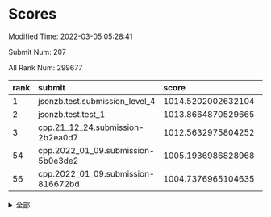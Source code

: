 # Scores

Modified Time: 2022-03-05 05:28:41

Submit Num: 207

All Rank Num: 299677

| rank |               submit               |       score        |       sigma        | pk_num |
| :--- | :--------------------------------- | :----------------- | :----------------- | :----- |
| 1    | jsonzb.test.submission_level_4     | 1014.5202002632104 | 0.8365847740549968 | 5790   |
| 2    | jsonzb.test.test_1                 | 1013.8664870529665 | 0.8192974130138596 | 5790   |
| 3    | cpp.21_12_24.submission-2b2ea0d7   | 1012.5632975804252 | 0.798136209762762  | 5792   |
| 54   | cpp.2022_01_09.submission-5b0e3de2 | 1005.1936986828968 | 0.7271815229327246 | 5788   |
| 56   | cpp.2022_01_09.submission-816672bd | 1004.7376965104635 | 0.7133024029703321 | 5791   |


<details>
<summary>全部</summary>

| rank |                 submit                 |       score        |       sigma        | pk_num |
| :--- | :------------------------------------- | :----------------- | :----------------- | :----- |
| 1    | jsonzb.test.submission_level_4         | 1014.5202002632104 | 0.8365847740549968 | 5790   |
| 2    | jsonzb.test.test_1                     | 1013.8664870529665 | 0.8192974130138596 | 5790   |
| 3    | cpp.21_12_24.submission-2b2ea0d7       | 1012.5632975804252 | 0.798136209762762  | 5792   |
| 4    | gobigger.level_3.submission_level_3_10 | 1011.9093862785261 | 0.7813806218681162 | 5789   |
| 5    | gobigger.level_3.submission_level_3_44 | 1011.6881965205499 | 0.797834097336893  | 5793   |
| 6    | gobigger.level_3.submission_level_3_26 | 1011.1554426022318 | 0.7750018244588815 | 5788   |
| 7    | gobigger.level_3.submission_level_3_1  | 1011.1428272015296 | 0.8014383109586356 | 5789   |
| 8    | gobigger.level_3.submission_level_3_28 | 1011.1073392554307 | 0.7830400805095457 | 5790   |
| 9    | gobigger.level_3.submission_level_3_29 | 1011.0026012456237 | 0.735189241793367  | 5792   |
| 10   | gobigger.level_3.submission_level_3_35 | 1010.8875559370769 | 0.7529699887535175 | 5794   |
| 11   | gobigger.level_3.submission_level_3_42 | 1010.6117600081628 | 0.7738330010753224 | 5788   |
| 12   | gobigger.level_3.submission_level_3_37 | 1010.6068593632492 | 0.7874706619261979 | 5789   |
| 13   | gobigger.level_3.submission_level_3_46 | 1010.6043551576616 | 0.7859641273946171 | 5789   |
| 14   | gobigger.level_3.submission_level_3_3  | 1010.5173070496656 | 0.7647207848982961 | 5791   |
| 15   | gobigger.level_3.submission_level_3_6  | 1010.4742372529145 | 0.7632911809625077 | 5792   |
| 16   | gobigger.level_3.submission_level_3_9  | 1010.4259728473218 | 0.7481588496498038 | 5787   |
| 17   | gobigger.level_3.submission_level_3_8  | 1010.4162713148422 | 0.7808722596572335 | 5793   |
| 18   | gobigger.level_3.submission_level_3_0  | 1010.3961805800217 | 0.7580397506678297 | 5791   |
| 19   | gobigger.level_3.submission_level_3_5  | 1010.3210393659405 | 0.759582628650842  | 5793   |
| 20   | gobigger.level_3.submission_level_3_33 | 1010.2437042085189 | 0.7666406118940229 | 5790   |
| 21   | gobigger.level_3.submission_level_3_31 | 1010.233133424395  | 0.7656175823588911 | 5788   |
| 22   | gobigger.level_3.submission_level_3_14 | 1010.1389175573739 | 0.7610393296898601 | 5794   |
| 23   | gobigger.level_3.submission_level_3_25 | 1010.1109785574453 | 0.7543925690353065 | 5794   |
| 24   | gobigger.level_3.submission_level_3_36 | 1010.0601801579271 | 0.7357240605488592 | 5792   |
| 25   | gobigger.level_3.submission_level_3_34 | 1010.0592283593207 | 0.7741130207538724 | 5797   |
| 26   | gobigger.level_3.submission_level_3_4  | 1010.0204081483522 | 0.7547798222804177 | 5796   |
| 27   | gobigger.level_3.submission_level_3_32 | 1010.0160113317551 | 0.7617920001187631 | 5796   |
| 28   | gobigger.level_3.submission_level_3_11 | 1010.0011888363578 | 0.7650957725661719 | 5787   |
| 29   | gobigger.level_3.submission_level_3_23 | 1009.8671854444931 | 0.7545782920757648 | 5794   |
| 30   | gobigger.level_3.submission_level_3_24 | 1009.856526187114  | 0.7537819473562926 | 5791   |
| 31   | gobigger.level_3.submission_level_3_15 | 1009.8534384982916 | 0.752563175067507  | 5793   |
| 32   | gobigger.level_3.submission_level_3_43 | 1009.8160645839824 | 0.7517555150557895 | 5790   |
| 33   | gobigger.level_3.submission_level_3_2  | 1009.6998790483328 | 0.7762383392077992 | 5795   |
| 34   | gobigger.level_3.submission_level_3_27 | 1009.6915395403279 | 0.7536728549872427 | 5791   |
| 35   | gobigger.level_3.submission_level_3_45 | 1009.6781169061835 | 0.7428701134847737 | 5790   |
| 36   | gobigger.level_3.submission_level_3_7  | 1009.6686620698251 | 0.743816376264258  | 5792   |
| 37   | gobigger.level_3.submission_level_3_22 | 1009.6093965585185 | 0.7616389712344785 | 5792   |
| 38   | gobigger.level_3.submission_level_3_17 | 1009.5066074541112 | 0.7559083777169897 | 5790   |
| 39   | gobigger.level_3.submission_level_3_30 | 1009.4676636921096 | 0.7598404059931215 | 5791   |
| 40   | gobigger.level_3.submission_level_3_49 | 1009.452821463498  | 0.7597435507192524 | 5787   |
| 41   | gobigger.level_3.submission_level_3_19 | 1009.3517800990633 | 0.7605938052090054 | 5790   |
| 42   | gobigger.level_3.submission_level_3_40 | 1009.3231643381536 | 0.769205099520455  | 5795   |
| 43   | gobigger.level_3.submission_level_3_39 | 1009.3202223667242 | 0.749547610086646  | 5790   |
| 44   | gobigger.level_3.submission_level_3_38 | 1009.1257215936757 | 0.7557625766209525 | 5794   |
| 45   | gobigger.level_3.submission_level_3_48 | 1009.0557717438776 | 0.7501601935436347 | 5791   |
| 46   | gobigger.level_3.submission_level_3_16 | 1008.9492743723571 | 0.7554493218812162 | 5794   |
| 47   | gobigger.level_3.submission_level_3_12 | 1008.9292001946948 | 0.7314151341543828 | 5792   |
| 48   | gobigger.level_3.submission_level_3_47 | 1008.7884185512286 | 0.7325735531478127 | 5793   |
| 49   | gobigger.level_3.submission_level_3_20 | 1008.7607225601188 | 0.7242943641617016 | 5788   |
| 50   | gobigger.level_3.submission_level_3_13 | 1008.7128174864056 | 0.7346706718441709 | 5793   |
| 51   | gobigger.level_3.submission_level_3_41 | 1008.2528052475486 | 0.7467153534191749 | 5791   |
| 52   | gobigger.level_3.submission_level_3_18 | 1008.0924086631927 | 0.7375300621287038 | 5788   |
| 53   | gobigger.level_3.submission_level_3_21 | 1007.7250966818646 | 0.7456211986677898 | 5793   |
| 54   | cpp.2022_01_09.submission-5b0e3de2     | 1005.1936986828968 | 0.7271815229327246 | 5788   |
| 55   | gobigger.level_1.submission_level_1_1  | 1005.0668740149733 | 0.7324951882701671 | 5794   |
| 56   | cpp.2022_01_09.submission-816672bd     | 1004.7376965104635 | 0.7133024029703321 | 5791   |
| 57   | gobigger.level_1.submission_level_1_35 | 1004.6242711727925 | 0.716586121754833  | 5796   |
| 58   | gobigger.level_1.submission_level_1_47 | 1004.5622390203341 | 0.7167012661903459 | 5793   |
| 59   | gobigger.level_1.submission_level_1_24 | 1004.3002857044287 | 0.7109869110855683 | 5790   |
| 60   | gobigger.level_1.submission_level_1_38 | 1004.2224858655156 | 0.7116302808841903 | 5789   |
| 61   | gobigger.level_1.submission_level_1_39 | 1004.1550197480029 | 0.7188059133299021 | 5789   |
| 62   | gobigger.level_1.submission_level_1_36 | 1003.9462475232841 | 0.7205841775291757 | 5793   |
| 63   | gobigger.level_1.submission_level_1_37 | 1003.9263239814138 | 0.713083962381553  | 5787   |
| 64   | gobigger.level_1.submission_level_1_43 | 1003.8950000834332 | 0.7187380636493743 | 5793   |
| 65   | gobigger.level_1.submission_level_1_6  | 1003.8877261577924 | 0.7169411510045077 | 5793   |
| 66   | gobigger.level_1.submission_level_1_16 | 1003.7622409136039 | 0.7180324116784791 | 5787   |
| 67   | gobigger.level_1.submission_level_1_15 | 1003.7102483329991 | 0.7184758859195491 | 5789   |
| 68   | gobigger.level_1.submission_level_1_32 | 1003.6894408356842 | 0.7109571140684863 | 5788   |
| 69   | gobigger.level_1.submission_level_1_10 | 1003.6191746881027 | 0.7127585530005183 | 5793   |
| 70   | gobigger.level_1.submission_level_1_28 | 1003.5788644411934 | 0.7101172488310385 | 5788   |
| 71   | gobigger.level_1.submission_level_1_5  | 1003.5672256349839 | 0.7109869989661773 | 5790   |
| 72   | gobigger.level_1.submission_level_1_8  | 1003.5099542152101 | 0.7257694598462989 | 5796   |
| 73   | gobigger.level_1.submission_level_1_21 | 1003.4952171593409 | 0.7066492720387786 | 5793   |
| 74   | gobigger.level_1.submission_level_1_14 | 1003.490462374549  | 0.7188000856850237 | 5784   |
| 75   | gobigger.level_1.submission_level_1_29 | 1003.3904454001425 | 0.7091216651306722 | 5795   |
| 76   | gobigger.level_1.submission_level_1_0  | 1003.3523114539655 | 0.7109165521907231 | 5783   |
| 77   | gobigger.level_1.submission_level_1_44 | 1003.3462476759623 | 0.7206433545846512 | 5787   |
| 78   | gobigger.level_1.submission_level_1_12 | 1003.2857977063317 | 0.7032857516478864 | 5793   |
| 79   | gobigger.level_1.submission_level_1_42 | 1003.2229136826246 | 0.7080495444460875 | 5795   |
| 80   | gobigger.level_1.submission_level_1_34 | 1003.1706977441693 | 0.7177115997270017 | 5789   |
| 81   | gobigger.level_1.submission_level_1_49 | 1003.167964153086  | 0.7153781916565742 | 5789   |
| 82   | gobigger.level_1.submission_level_1_45 | 1003.1294850916715 | 0.7141358474664201 | 5792   |
| 83   | gobigger.level_1.submission_level_1_33 | 1003.1229056344944 | 0.7189485914153322 | 5792   |
| 84   | gobigger.level_1.submission_level_1_27 | 1002.9354144379084 | 0.7168793958170685 | 5793   |
| 85   | gobigger.level_1.submission_level_1_13 | 1002.9195649611495 | 0.7188954471243679 | 5789   |
| 86   | gobigger.level_1.submission_level_1_31 | 1002.8819423921873 | 0.7129824745711796 | 5796   |
| 87   | gobigger.level_1.submission_level_1_41 | 1002.8247651494114 | 0.7148116582793305 | 5793   |
| 88   | gobigger.level_1.submission_level_1_25 | 1002.7945046579756 | 0.7144116726545326 | 5790   |
| 89   | gobigger.level_1.submission_level_1_46 | 1002.7932528806423 | 0.7047776420955523 | 5793   |
| 90   | gobigger.level_1.submission_level_1_4  | 1002.773003781767  | 0.7101204279975698 | 5790   |
| 91   | gobigger.level_1.submission_level_1_18 | 1002.7679626103514 | 0.7120290724328909 | 5795   |
| 92   | gobigger.level_1.submission_level_1_23 | 1002.7667058978027 | 0.7192094307533345 | 5790   |
| 93   | gobigger.level_1.submission_level_1_40 | 1002.6917024484856 | 0.7011174842509761 | 5789   |
| 94   | gobigger.level_1.submission_level_1_2  | 1002.6604470716844 | 0.7111950552674694 | 5787   |
| 95   | gobigger.level_1.submission_level_1_30 | 1002.6090758260638 | 0.7120073232009748 | 5793   |
| 96   | gobigger.level_1.submission_level_1_20 | 1002.5930670378266 | 0.7075834685277581 | 5792   |
| 97   | gobigger.level_1.submission_level_1_9  | 1002.569266261996  | 0.7267490209668815 | 5791   |
| 98   | gobigger.level_1.submission_level_1_11 | 1002.3684467236013 | 0.7157812146103896 | 5787   |
| 99   | gobigger.level_1.submission_level_1_22 | 1002.3367852813484 | 0.715710532340733  | 5785   |
| 100  | gobigger.level_1.submission_level_1_48 | 1002.2188359827344 | 0.7090928404851272 | 5792   |
| 101  | gobigger.level_1.submission_level_1_7  | 1002.2016650684778 | 0.7152837689670245 | 5795   |
| 102  | gobigger.level_1.submission_level_1_19 | 1002.1008027096841 | 0.7065584454126832 | 5793   |
| 103  | gobigger.level_1.submission_level_1_3  | 1002.0679590375167 | 0.7308017999897322 | 5787   |
| 104  | gobigger.level_1.submission_level_1_26 | 1002.0502211029367 | 0.7084726808328203 | 5791   |
| 105  | gobigger.level_1.submission_level_1_17 | 1001.704012899218  | 0.7174587276415211 | 5793   |
| 106  | gobigger.random.submission_random_35   | 997.3271062059564  | 0.7051752705926004 | 5795   |
| 107  | gobigger.random.submission_random_29   | 997.291372676167   | 0.702384321764149  | 5790   |
| 108  | gobigger.random.submission_random_17   | 997.0013600384665  | 0.7129017018887464 | 5785   |
| 109  | gobigger.random.submission_random_32   | 996.9298586429711  | 0.7156899358446883 | 5790   |
| 110  | gobigger.random.submission_random_10   | 996.876594166839   | 0.7079814983759507 | 5793   |
| 111  | gobigger.random.submission_random_6    | 996.833621428378   | 0.7172268442628209 | 5788   |
| 112  | gobigger.random.submission_random_11   | 996.7984043713768  | 0.7053864453077087 | 5788   |
| 113  | gobigger.random.submission_random_14   | 996.7444284651464  | 0.7042572654444788 | 5792   |
| 114  | gobigger.random.submission_random_19   | 996.7180056868704  | 0.7046962128472117 | 5791   |
| 115  | gobigger.random.submission_random_42   | 996.6914600627548  | 0.7161636988926067 | 5791   |
| 116  | gobigger.random.submission_random_1    | 996.6792400409528  | 0.7074530019135059 | 5790   |
| 117  | gobigger.random.submission_random_25   | 996.6782857793067  | 0.7206362743896044 | 5793   |
| 118  | gobigger.random.submission_random_41   | 996.6520486976142  | 0.7070045625490148 | 5793   |
| 119  | gobigger.random.submission_random_48   | 996.6220790899861  | 0.7205563467114069 | 5792   |
| 120  | gobigger.random.submission_random_43   | 996.3665748213662  | 0.7123120371337641 | 5789   |
| 121  | gobigger.random.submission_random_15   | 996.3646457275672  | 0.7033338085884757 | 5790   |
| 122  | gobigger.random.submission_random_24   | 996.2677277545897  | 0.704172874372905  | 5787   |
| 123  | gobigger.random.submission_random_37   | 996.251709697557   | 0.7108901674025501 | 5789   |
| 124  | gobigger.random.submission_random_16   | 996.248806762137   | 0.7086041419201209 | 5793   |
| 125  | gobigger.random.submission_random_31   | 996.2122544788597  | 0.7103974586414213 | 5789   |
| 126  | gobigger.random.submission_random_28   | 996.1474707842237  | 0.7147315367607446 | 5791   |
| 127  | gobigger.random.submission_random_45   | 996.0587909000251  | 0.7146972364228    | 5793   |
| 128  | gobigger.random.submission_random_36   | 996.0520786351925  | 0.7132255539226965 | 5790   |
| 129  | gobigger.random.submission_random_20   | 996.0471615076724  | 0.716307386957226  | 5792   |
| 130  | gobigger.random.submission_random_34   | 996.0246799685593  | 0.7154208516016092 | 5795   |
| 131  | gobigger.random.submission_random_46   | 996.0122184249609  | 0.7176519649737715 | 5792   |
| 132  | gobigger.random.submission_random_33   | 995.9856682411383  | 0.7098558708516284 | 5795   |
| 133  | gobigger.random.submission_random_21   | 995.9571779338548  | 0.7086454151100854 | 5795   |
| 134  | gobigger.random.submission_random_2    | 995.9098646000666  | 0.7070525827937374 | 5788   |
| 135  | gobigger.random.submission_random_0    | 995.908432394909   | 0.7122414376941687 | 5793   |
| 136  | gobigger.random.submission_random_5    | 995.8852412049149  | 0.7082141774619773 | 5787   |
| 137  | gobigger.random.submission_random_8    | 995.8314510139467  | 0.7013974503560187 | 5789   |
| 138  | gobigger.random.submission_random_13   | 995.8303646362804  | 0.7161782569761058 | 5789   |
| 139  | gobigger.random.submission_random_27   | 995.8225287987648  | 0.7107821973910404 | 5790   |
| 140  | gobigger.random.submission_random_23   | 995.7707681215903  | 0.7101245110867188 | 5791   |
| 141  | gobigger.random.submission_random_3    | 995.6940589329449  | 0.715161881206887  | 5788   |
| 142  | gobigger.random.submission_random_40   | 995.690593675956   | 0.7227800614253342 | 5790   |
| 143  | gobigger.random.submission_random_9    | 995.666841733804   | 0.7074000995911661 | 5795   |
| 144  | gobigger.random.submission_random_38   | 995.6185092205098  | 0.7107495933006928 | 5791   |
| 145  | gobigger.random.submission_random_12   | 995.5075528681783  | 0.7029243624858689 | 5790   |
| 146  | gobigger.random.submission_random_4    | 995.402347599903   | 0.7093264385924922 | 5791   |
| 147  | gobigger.random.submission_random_39   | 995.3968202528554  | 0.7241033294883331 | 5796   |
| 148  | gobigger.random.submission_random_49   | 995.3705649901271  | 0.7029807089678403 | 5791   |
| 149  | gobigger.random.submission_random_44   | 995.3620366053489  | 0.703217095939773  | 5792   |
| 150  | gobigger.random.submission_random_30   | 995.3323568541407  | 0.7145601200962863 | 5789   |
| 151  | gobigger.random.submission_random_7    | 995.3007014054446  | 0.7078969730374717 | 5793   |
| 152  | gobigger.random.submission_random_47   | 995.163315642666   | 0.7221207118548468 | 5793   |
| 153  | gobigger.random.submission_random_22   | 995.0946290127218  | 0.7183421378000823 | 5790   |
| 154  | gobigger.random.submission_random_18   | 995.0788138872725  | 0.7067040107243813 | 5785   |
| 155  | gobigger.random.submission_random_26   | 994.9533986678489  | 0.717228009375458  | 5792   |
| 156  | gobigger.level_2.submission_level_2_19 | 993.9820655117511  | 0.7355496842370136 | 5787   |
| 157  | gobigger.level_2.submission_level_2_25 | 993.4463224134487  | 0.7246635633698207 | 5797   |
| 158  | gobigger.level_2.submission_level_2_17 | 993.3994732491857  | 0.7438311469249705 | 5785   |
| 159  | gobigger.level_2.submission_level_2_24 | 993.3960959464586  | 0.7356771229921152 | 5790   |
| 160  | gobigger.level_2.submission_level_2_38 | 993.2977378471062  | 0.7424194420435293 | 5793   |
| 161  | gobigger.level_2.submission_level_2_18 | 993.2205748264371  | 0.719724131824254  | 5790   |
| 162  | gobigger.level_2.submission_level_2_23 | 993.1946461746242  | 0.7447317397352647 | 5791   |
| 163  | gobigger.level_2.submission_level_2_1  | 993.1713246953975  | 0.7449181629235937 | 5792   |
| 164  | gobigger.level_2.submission_level_2_27 | 993.1380288714082  | 0.7375103234589435 | 5791   |
| 165  | gobigger.level_2.submission_level_2_11 | 993.0468099733682  | 0.7219601401284664 | 5789   |
| 166  | gobigger.level_2.submission_level_2_6  | 992.988921111288   | 0.7360337232286177 | 5788   |
| 167  | gobigger.level_2.submission_level_2_0  | 992.8354651298749  | 0.754407946147721  | 5790   |
| 168  | gobigger.level_2.submission_level_2_8  | 992.8269345386425  | 0.7378400479947332 | 5791   |
| 169  | gobigger.level_2.submission_level_2_43 | 992.7590548067124  | 0.7258267771120545 | 5790   |
| 170  | gobigger.level_2.submission_level_2_40 | 992.7323705804399  | 0.7513418912385582 | 5792   |
| 171  | gobigger.level_2.submission_level_2_48 | 992.6650073306758  | 0.7357316054078819 | 5789   |
| 172  | gobigger.level_2.submission_level_2_28 | 992.6512336763143  | 0.7235609977694314 | 5788   |
| 173  | gobigger.level_2.submission_level_2_7  | 992.5952756476954  | 0.7387510987818966 | 5792   |
| 174  | gobigger.level_2.submission_level_2_22 | 992.5733736370585  | 0.7362663344630271 | 5792   |
| 175  | gobigger.level_2.submission_level_2_33 | 992.4871763549893  | 0.7462470312146623 | 5793   |
| 176  | gobigger.level_2.submission_level_2_49 | 992.4525133376578  | 0.7412325843160074 | 5791   |
| 177  | gobigger.level_2.submission_level_2_34 | 992.2803241423873  | 0.7543629056850464 | 5791   |
| 178  | gobigger.level_2.submission_level_2_44 | 992.2738703305068  | 0.7604645145848725 | 5794   |
| 179  | gobigger.level_2.submission_level_2_21 | 992.2641652853506  | 0.7401929120465779 | 5785   |
| 180  | gobigger.level_2.submission_level_2_14 | 992.2410176565871  | 0.7592021134626414 | 5788   |
| 181  | gobigger.level_2.submission_level_2_9  | 992.1750951894312  | 0.7287949456246358 | 5792   |
| 182  | gobigger.level_2.submission_level_2_20 | 992.109706103782   | 0.7291506010612893 | 5787   |
| 183  | gobigger.level_2.submission_level_2_29 | 992.0538295635915  | 0.7519503243026733 | 5797   |
| 184  | gobigger.level_2.submission_level_2_35 | 992.0515811386538  | 0.7450525700927328 | 5787   |
| 185  | gobigger.level_2.submission_level_2_30 | 992.0354876270178  | 0.7285600702665073 | 5790   |
| 186  | gobigger.level_2.submission_level_2_2  | 991.9801368215274  | 0.7466003744209552 | 5790   |
| 187  | gobigger.level_2.submission_level_2_39 | 991.9379888213426  | 0.7372327955563016 | 5786   |
| 188  | gobigger.level_2.submission_level_2_45 | 991.8920066982076  | 0.745353722850058  | 5789   |
| 189  | gobigger.level_2.submission_level_2_31 | 991.8251339519934  | 0.7416021788441318 | 5789   |
| 190  | gobigger.level_2.submission_level_2_12 | 991.8175303815581  | 0.7533719180720758 | 5795   |
| 191  | gobigger.level_2.submission_level_2_32 | 991.5026575906277  | 0.7424564882841047 | 5791   |
| 192  | gobigger.level_2.submission_level_2_10 | 991.3936090511436  | 0.7629023541470216 | 5788   |
| 193  | gobigger.level_2.submission_level_2_41 | 991.3879083456756  | 0.7422307866582105 | 5794   |
| 194  | gobigger.level_2.submission_level_2_15 | 991.3179409217237  | 0.7696465878192031 | 5790   |
| 195  | gobigger.level_2.submission_level_2_3  | 991.2512153017664  | 0.778608696201494  | 5791   |
| 196  | gobigger.level_2.submission_level_2_16 | 991.2416471895028  | 0.7511058196203942 | 5791   |
| 197  | gobigger.level_2.submission_level_2_4  | 991.2187489043778  | 0.7679990987027897 | 5790   |
| 198  | gobigger.level_2.submission_level_2_42 | 991.0069963663734  | 0.7593053125891657 | 5791   |
| 199  | gobigger.level_2.submission_level_2_5  | 990.8819922084023  | 0.7853422896483195 | 5792   |
| 200  | gobigger.level_2.submission_level_2_36 | 990.7907578311682  | 0.7761700538154503 | 5792   |
| 201  | gobigger.level_2.submission_level_2_37 | 990.5281254617121  | 0.7720328988913889 | 5788   |
| 202  | gobigger.level_2.submission_level_2_47 | 990.519320623635   | 0.7712147923812266 | 5792   |
| 203  | gobigger.level_2.submission_level_2_46 | 990.4364489189167  | 0.7609856687671853 | 5788   |
| 204  | gobigger.level_2.submission_level_2_26 | 990.171006449839   | 0.774477305360529  | 5789   |
| 205  | gobigger.level_2.submission_level_2_13 | 989.665617174397   | 0.7778583471146383 | 5792   |
| 206  | gobigger.none.submission_none_0        | 978.7273018162997  | 1.2026658889580757 | 5791   |
| 207  | gobigger.none.submission_none_1        | 975.2536945738963  | 1.5616709136392384 | 5791   |

</details>